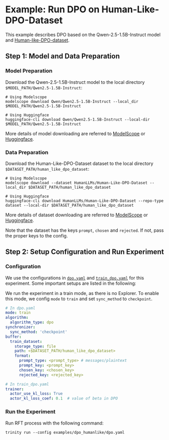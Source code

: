 # Example: Run DPO on Human-Like-DPO-Dataset

This example describes DPO based on the Qwen-2.5-1.5B-Instruct model and [Human-like-DPO-dataset](https://huggingface.co/datasets/HumanLLMs/Human-Like-DPO-Dataset).

## Step 1: Model and Data Preparation

### Model Preparation

Download the Qwen-2.5-1.5B-Instruct model to the local directory `$MODEL_PATH/Qwen2.5-1.5B-Instruct`:

```shell
# Using Modelscope
modelscope download Qwen/Qwen2.5-1.5B-Instruct --local_dir $MODEL_PATH/Qwen2.5-1.5B-Instruct

# Using Huggingface
huggingface-cli download Qwen/Qwen2.5-1.5B-Instruct --local-dir $MODEL_PATH/Qwen2.5-1.5B-Instruct
```

More details of model downloading are referred to [ModelScope](https://modelscope.cn/docs/models/download) or [Huggingface](https://huggingface.co/docs/huggingface_hub/main/en/guides/cli).

### Data Preparation

Download the Human-Like-DPO-Dataset dataset to the local directory `$DATASET_PATH/human_like_dpo_dataset`:

```shell
# Using Modelscope
modelscope download --dataset HumanLLMs/Human-Like-DPO-Dataset --local_dir $DATASET_PATH/human_like_dpo_dataset

# Using Huggingface
huggingface-cli download HumanLLMs/Human-Like-DPO-Dataset --repo-type dataset --local-dir $DATASET_PATH/human_like_dpo_dataset
```

More details of dataset downloading are referred to [ModelScope](https://modelscope.cn/docs/datasets/download) or [Huggingface](https://huggingface.co/docs/huggingface_hub/main/en/guides/cli#download-a-dataset-or-a-space).

Note that the dataset has the keys `prompt`, `chosen` and `rejected`. If not, pass the proper keys to the config.

## Step 2: Setup Configuration and Run Experiment

### Configuration

We use the configurations in [`dpo.yaml`](https://github.com/modelscope/Trinity-RFT/tree/main/examples/dpo_humanlike/dpo.yaml) and [`train_dpo.yaml`](https://github.com/modelscope/Trinity-RFT/tree/main/examples/dpo_humanlike/train_dpo.yaml) for this experiment. Some important setups are listed in the following:

We run the experiment in a train mode, as there is no Explorer. To enable this mode, we config `mode` to `train` and set `sync_method` to `checkpoint`.

```yaml
# In dpo.yaml
mode: train
algorithm:
  algorithm_type: dpo
synchronizer:
  sync_method: 'checkpoint'
buffer:
  train_dataset:
    storage_type: file
    path: <$DATASET_PATH/human_like_dpo_dataset>
    format:
      prompt_type: <prompt_type> # messages/plaintext
      prompt_key: <prompt_key>
      chosen_key: <chosen_key>
      rejected_key: <rejected_key>

# In train_dpo.yaml
trainer:
  actor_use_kl_loss: True
  actor_kl_loss_coef: 0.1  # value of beta in DPO
```

### Run the Experiment

Run RFT process with the following command:

```shell
trinity run --config examples/dpo_humanlike/dpo.yaml
```
